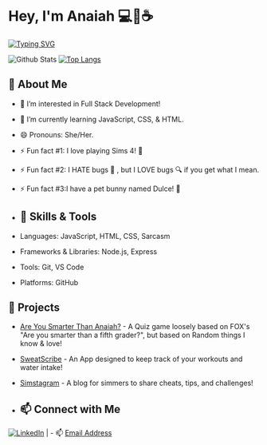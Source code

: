 # Hey, I'm Anaiah 💻💖☕
[![Typing SVG](https://readme-typing-svg.herokuapp.com?font=comfortaa&color=016EEA&size=24&width=500&lines=Full+Stack+Software+Engineer+🌱;Sims+4+Lover+💖;Matcha+Addict+☕;Front-End+Enthusiast+💻)](https://git.io/typing-svg)

![Github Stats](https://github-readme-stats.vercel.app/api?username=Anaiahm&show_icons=true&theme=ambient_gradient)  [![Top Langs](https://github-readme-stats.vercel.app/api/top-langs/?username=anaiahm&show_icons=true&theme=ambient_gradient)](https://github.com/anaiahm/github-readme-stats)

## 👑 About Me
- 👀 I’m interested in Full Stack Development!
- 🌱 I’m currently learning JavaScript, CSS, & HTML.
- 😄 Pronouns: She/Her.
- ⚡ Fun fact #1: I love playing Sims 4! 💚
- ⚡ Fun fact #2: I HATE bugs 🐛
, but I LOVE bugs 🔍 if you get what I mean.
- ⚡ Fun fact #3:I have a pet bunny named Dulce! 🐰

- ## 🔧 Skills & Tools

- Languages: JavaScript, HTML, CSS, Sarcasm
- Frameworks & Libraries: Node.js, Express
- Tools: Git, VS Code
- Platforms: GitHub





## 🚀 Projects

- [Are You Smarter Than Anaiah?](https://anaiahm.github.io/Are-You-Smarter-Than-Anaiah-Quiz-Game/) - A Quiz game loosely based on FOX's "Are you smarter than a fifth grader?", but based on Random things I know & love!
- [SweatScribe](https://sweat-scribe-3fc4d84a62af.herokuapp.com/) - An App designed to keep track of your workouts and water intake!
- [Simstagram](https://github.com/Anaiahm/Simstagram.git) - A blog for simmers to share cheats, tips, and challenges!

- ## 📫 Connect with Me

[![LinkedIn](https://img.shields.io/badge/LinkedIn-Profile-blue?style=flat-square&logo=linkedin&logoColor=white)](https://www.linkedin.com/in/anaiah-maddox/)  | - 📫 [Email Address](mailto:anaiahmaddox@gmail.com)

<!---
Anaiahm/Anaiahm is a ✨ special ✨ repository because its `README.md` (this file) appears on your GitHub profile.
You can click the Preview link to take a look at your changes.
- 💞️ I’m looking to collaborate on ...
- 📫 How to reach me ... 
[Website](your-website-url)

 <details>
    <summary>&#9889 <b>GitHub Stats</b></summary><br/>

![Github Stats](https://github-readme-stats.vercel.app/api?username=Anaiahm&show_icons=true&theme=radical) 




</details>
<!---
